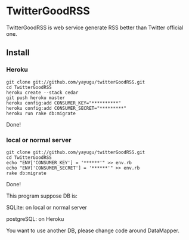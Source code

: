 TwitterGoodRSS
====================

TwitterGoodRSS is web service generate RSS better than Twitter official one.


Install
------------------

### Heroku
    git clone git://github.com/yayugu/twitterGoodRSS.git
    cd TwitterGoodRSS
    heroku create --stack cedar
    git push heroku master
    heroku config:add CONSUMER_KEY="**********"
    heroku config:add CONSUMER_SECRET="*********"
    heroku run rake db:migrate
Done!


### local or normal server
    git clone git://github.com/yayugu/twitterGoodRSS.git
    cd TwitterGoodRSS
    echo "ENV['CONSUMER_KEY'] = '******'" >> env.rb
    echo "ENV['CONSUMER_SECRET'] = '******'" >> env.rb
    rake db:migrate
Done!

This program suppose DB is:

SQLite: on local or normal server

postgreSQL: on Heroku



You want to use another DB, please change code around DataMapper.

